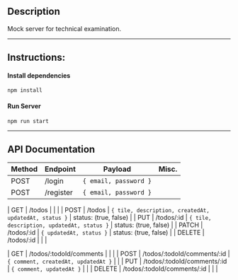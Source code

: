 
## Description
Mock server for technical examination.

---

## Instructions:

#### Install dependencies
``` npm install ```

#### Run Server
``` npm run start ```

---

## API Documentation
| Method | Endpoint | Payload | Misc. |
| --- | --- | ---- | ---- |
| POST | /login | ```{ email, password }``` 
| POST | /register | ```{ email, password }```

| GET | /todos | | |
| POST | /todos | ```{ tile, description, createdAt, updatedAt, status }``` | status: (true, false) |
| PUT | /todos/:id | ```{ tile, description, updatedAt, status }``` | status: (true, false) |
| PATCH | /todos/:id | ```{ updatedAt, status }``` | status: (true, false) |
| DELETE | /todos/:id | | |

| GET | /todos/:todoId/comments | | |
| POST | /todos/:todoId/comments/:id | ```{ comment, createdAt, updatedAt }``` |  |
| PUT | /todos/:todoId/comments/:id | ```{ comment, updatedAt }``` | | 
| DELETE | /todos/:todoId/comments/:id  | | |

